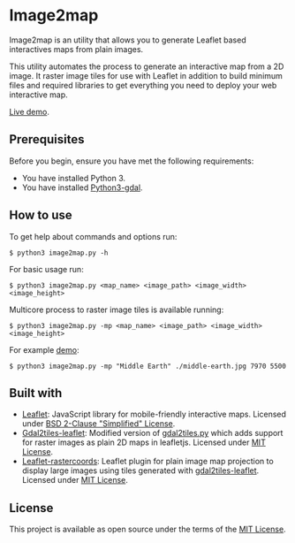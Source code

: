 # Image2map

Image2map is an utility that allows you to generate Leaflet based interactives maps from plain images.

This utility automates the process to generate an interactive map from a 2D image. It raster image tiles for use with Leaflet in addition to build minimum files and required libraries to get everything you need to deploy your web interactive map.

[Live demo](https://luisdavidfer.github.io/image2map/demo/).

## Prerequisites

Before you begin, ensure you have met the following requirements:

* You have installed Python 3.
* You have installed [Python3-gdal](https://github.com/OSGeo/gdal).

## How to use

To get help about commands and options run:
```
$ python3 image2map.py -h
```

For basic usage run:
```
$ python3 image2map.py <map_name> <image_path> <image_width> <image_height>
```

Multicore process to raster image tiles is available running:
```
$ python3 image2map.py -mp <map_name> <image_path> <image_width> <image_height>
```

For example [demo](https://luisdavidfer.github.io/image2map/demo/):
```
$ python3 image2map.py -mp "Middle Earth" ./middle-earth.jpg 7970 5500
```


## Built with

* [Leaflet](https://github.com/Leaflet/Leaflet): JavaScript library for mobile-friendly interactive maps. Licensed under [BSD 2-Clause "Simplified" License](https://github.com/Leaflet/Leaflet/blob/master/LICENSE).
* [Gdal2tiles-leaflet](https://github.com/commenthol/gdal2tiles-leaflet): Modified version of [gdal2tiles.py](https://github.com/OSGeo/gdal/blob/master/gdal/swig/python/scripts/gdal2tiles.py) which adds support for raster images as plain 2D maps in leafletjs. Licensed under [MIT License](https://github.com/commenthol/gdal2tiles-leaflet/blob/master/LICENSE).
* [Leaflet-rastercoords](https://github.com/commenthol/leaflet-rastercoords): Leaflet plugin for plain image map projection to display large images using tiles generated with [gdal2tiles-leaflet](https://github.com/commenthol/gdal2tiles-leaflet). Licensed under [MIT License](https://github.com/commenthol/gdal2tiles-leaflet/blob/master/LICENSE).


## License

This project is available as open source under the terms of the [MIT License](https://github.com/luisdavidfer/image2map/blob/master/LICENSE).
